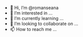 - 👋 Hi, I’m @romanseana
- 👀 I’m interested in ...
- 🌱 I’m currently learning ...
- 💞️ I’m looking to collaborate on ...
- 📫 How to reach me ...

<!---
romanseana/romanseana is a ✨ special ✨ repository because its `README.md` (this file) appears on your GitHub profile.
You can click the Preview link to take a look at your changes.
--->
